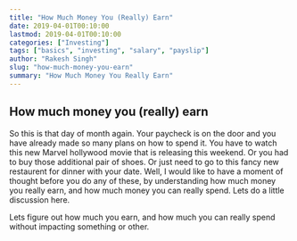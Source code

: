 ```yaml
---
title: "How Much Money You (Really) Earn"
date: 2019-04-01T00:10:00
lastmod: 2019-04-01T00:10:00
categories: ["Investing"]
tags: ["basics", "investing", "salary", "payslip"]
author: "Rakesh Singh"
slug: "how-much-money-you-earn"
summary: "How Much Money You Really Earn"
---
```


## How much money you (really) earn
So this is that day of month again. Your paycheck is on the door and you have already made so many plans on how to spend it. You have to watch this new Marvel hollywood movie that is releasing this weekend. Or you had to buy those additional pair of shoes. Or just need to go to this fancy new restaurent for dinner with your date. Well, I would like to have a moment of thought before you do any of these, by understanding how much money you really earn, and how much money you can really spend. Lets do a little discussion here.

Lets figure out how much you earn, and how much you can really spend without impacting something or other.